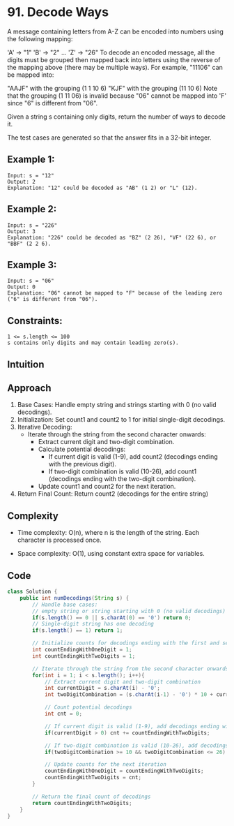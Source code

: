 # 91. Decode Ways

A message containing letters from A-Z can be encoded into numbers using the following mapping:

'A' -> "1"
'B' -> "2"
...
'Z' -> "26"
To decode an encoded message, all the digits must be grouped then mapped back into letters using the reverse of the mapping above (there may be multiple ways). For example, "11106" can be mapped into:

"AAJF" with the grouping (1 1 10 6)
"KJF" with the grouping (11 10 6)
Note that the grouping (1 11 06) is invalid because "06" cannot be mapped into 'F' since "6" is different from "06".

Given a string s containing only digits, return the number of ways to decode it.

The test cases are generated so that the answer fits in a 32-bit integer.
 

## Example 1:

    Input: s = "12"
    Output: 2
    Explanation: "12" could be decoded as "AB" (1 2) or "L" (12).


## Example 2:

    Input: s = "226"
    Output: 3
    Explanation: "226" could be decoded as "BZ" (2 26), "VF" (22 6), or "BBF" (2 2 6).


## Example 3:

    Input: s = "06"
    Output: 0
    Explanation: "06" cannot be mapped to "F" because of the leading zero ("6" is different from "06").
 

## Constraints:

    1 <= s.length <= 100
    s contains only digits and may contain leading zero(s).


## Intuition
<!-- Describe your first thoughts on how to solve this problem. -->

## Approach
<!-- Describe your approach to solving the problem. -->
1. Base Cases: Handle empty string and strings starting with 0 (no valid decodings).
2. Initialization: Set count1 and count2 to 1 for initial single-digit decodings.
3. Iterative Decoding:
    - Iterate through the string from the second character onwards:
        - Extract current digit and two-digit combination.
        - Calculate potential decodings:
            - If current digit is valid (1-9), add count2 (decodings ending with the previous digit).
            - If two-digit combination is valid (10-26), add count1 (decodings ending with the two-digit combination).
        - Update count1 and count2 for the next iteration.
4. Return Final Count: Return count2 (decodings for the entire string)


## Complexity
<!-- Add your time complexity here, e.g. $$O(n)$$ -->
- Time complexity: O(n), where n is the length of the string. Each character is processed once.

<!-- Add your space complexity here, e.g. $$O(n)$$ -->
- Space complexity: O(1), using constant extra space for variables.


## Code

```java
class Solution {
    public int numDecodings(String s) {
        // Handle base cases: 
        // empty string or string starting with 0 (no valid decodings)
        if(s.length() == 0 || s.charAt(0) == '0') return 0;
        // Single-digit string has one decoding
        if(s.length() == 1) return 1;

        // Initialize counts for decodings ending with the first and second digits
        int countEndingWithOneDigit = 1; 
        int countEndingWithTwoDigits = 1;

        // Iterate through the string from the second character onwards
        for(int i = 1; i < s.length(); i++){
            // Extract current digit and two-digit combination
            int currentDigit = s.charAt(i) - '0';
            int twoDigitCombination = (s.charAt(i-1) - '0') * 10 + currentDigit;

            // Count potential decodings
            int cnt = 0;

            // If current digit is valid (1-9), add decodings ending with it
            if(currentDigit > 0) cnt += countEndingWithTwoDigits;

            // If two-digit combination is valid (10-26), add decodings ending with it
            if(twoDigitCombination >= 10 && twoDigitCombination <= 26) cnt += countEndingWithOneDigit;

            // Update counts for the next iteration
            countEndingWithOneDigit = countEndingWithTwoDigits;
            countEndingWithTwoDigits = cnt;
        }

        // Return the final count of decodings
        return countEndingWithTwoDigits;
    }
}
```